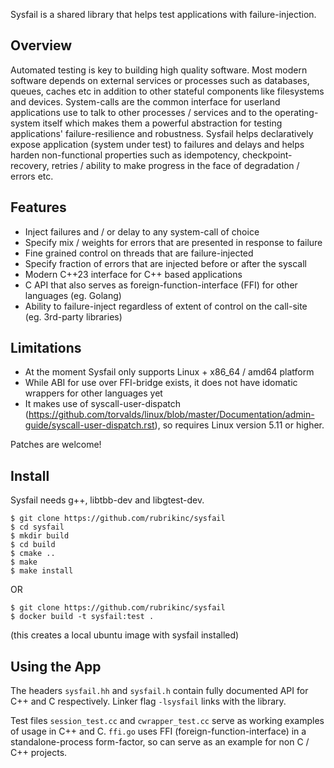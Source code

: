Sysfail is a shared library that helps test applications with failure-injection.

## Overview

Automated testing is key to building high quality software. Most modern
software depends on external services or processes such as databases, queues,
caches etc in addition to other stateful components like filesystems and
devices.
System-calls are the common interface for userland applications use to talk to
other processes / services and to the operating-system itself which makes them
a powerful abstraction for testing applications' failure-resilience and
robustness.
Sysfail helps declaratively expose application (system under test) to failures
and delays and helps harden non-functional properties such as idempotency,
checkpoint-recovery, retries / ability to make progress in the face
of degradation / errors etc.

## Features

* Inject failures and / or delay to any system-call of choice
* Specify mix / weights for errors that are presented in response to failure
* Fine grained control on threads that are failure-injected
* Specify fraction of errors that are injected before or after the syscall
* Modern C++23 interface for C++ based applications
* C API that also serves as foreign-function-interface (FFI) for other languages (eg. Golang)
* Ability to failure-inject regardless of extent of control on the call-site (eg. 3rd-party libraries)

## Limitations

* At the moment Sysfail only supports Linux + x86_64 / amd64 platform
* While ABI for use over FFI-bridge exists, it does not have idomatic wrappers for other languages yet
* It makes use of syscall-user-dispatch (https://github.com/torvalds/linux/blob/master/Documentation/admin-guide/syscall-user-dispatch.rst), so requires Linux version 5.11 or higher.

Patches are welcome!

## Install

Sysfail needs g++, libtbb-dev and libgtest-dev.

```
$ git clone https://github.com/rubrikinc/sysfail
$ cd sysfail
$ mkdir build
$ cd build
$ cmake ..
$ make
$ make install
```

OR

```
$ git clone https://github.com/rubrikinc/sysfail
$ docker build -t sysfail:test .
```
(this creates a local ubuntu image with sysfail installed)

## Using the App

The headers `sysfail.hh` and `sysfail.h` contain fully documented API for C++
and C respectively. Linker flag `-lsysfail` links with the library.

Test files `session_test.cc` and `cwrapper_test.cc` serve as working examples of
usage in C++ and C. `ffi.go` uses FFI (foreign-function-interface) in a
standalone-process form-factor, so can serve as an example for non C / C++
projects.
